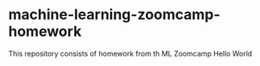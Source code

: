 # machine-learning-zoomcamp-homework
This repository consists of homework from th ML Zoomcamp
Hello World
